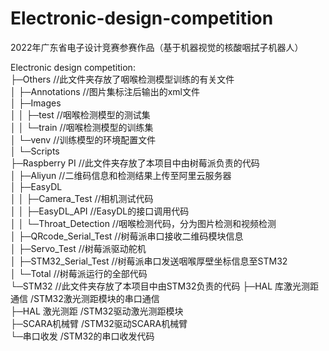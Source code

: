 # Electronic-design-competition
2022年广东省电子设计竞赛参赛作品（基于机器视觉的核酸咽拭子机器人）

Electronic design competition:  
├─Others //此文件夹存放了咽喉检测模型训练的有关文件  
│  ├─Annotations //图片集标注后输出的xml文件  
│  ├─Images  
│  │  ├─test //咽喉检测模型的测试集  
│  │  └─train //咽喉检测模型的训练集     
│  └─venv //训练模型的环境配置文件  
│      └─Scripts  
├─Raspberry PI //此文件夹存放了本项目中由树莓派负责的代码  
│  ├─Aliyun  //二维码信息和检测结果上传至阿里云服务器   
│  ├─EasyDL  
│  │  ├─Camera_Test //相机测试代码  
│  │  ├─EasyDL_API //EasyDL的接口调用代码  
│  │  └─Throat_Detection //咽喉检测代码，分为图片检测和视频检测  
│  ├─QRcode_Serial_Test //树莓派串口接收二维码模块信息  
│  ├─Servo_Test //树莓派驱动舵机  
│  ├─STM32_Serial_Test //树莓派串口发送咽喉厚壁坐标信息至STM32   
│  └─Total //树莓派运行的全部代码  
└─STM32 //此文件夹存放了本项目中由STM32负责的代码
    ├─HAL 库激光测距通信 /STM32激光测距模块的串口通信  
    ├─HAL 激光测距 /STM32驱动激光测距模块  
    ├─SCARA机械臂 /STM32驱动SCARA机械臂  
    └─串口收发 /STM32的串口收发代码  
